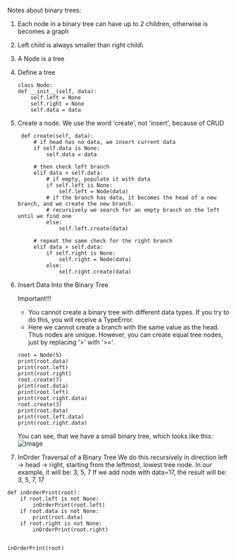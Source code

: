Notes about binary trees:
1. Each node  in a binary tree can have up to 2 children, otherwise is becomes a graph
2. Left child is always smaller than right child\
3. A Node is a tree
4. Define a tree  
    ```
    class Node:
    def __init__(self, data):   
        self.left = None   
        self.right = None   
        self.data = data
    ```
5. Create a node. We use the word 'create', not 'insert', because of CRUD
   ```
    def create(self, data):
        # if head has no data, we insert current data
        if self.data is None:
            self.data = data

        # then check left branch
        elif data < self.data:
            # if empty, populate it with data
            if self.left is None:
                self.left = Node(data)
            # if the branch has data, it becomes the head of a new branch, and we create the new branch.
            # recursively we search for an empty branch on the left until we find one
            else:
                self.left.create(data)

        # repeat the same check for the right branch
        elif data > self.data:
            if self.right is None:
                self.right = Node(data)
            else:
                self.right.create(data)
   ```
   
6. Insert Data Into the Binary Tree
   
   Important!!!
    - You cannot create a binary tree with different data types. If you try to do this, you will receive a TypeError.
    - Here we cannot create a branch with the same value as the head. Thus nodes are unique. However, you can create equal tree nodes, just by replacing '>' with '>='. 
   ```
   root = Node(5)
   print(root.data)
   print(root.left)
   print(root.right)
   root.create(7)
   print(root.data)
   print(root.left)
   print(root.right.data)
   root.create(3)
   print(root.data)
   print(root.left.data)
   print(root.right.data)
    ```
   
   You can see, that we have a small binary tree, which looks like this:  
   ![image](https://github.com/xaoccc/python/assets/114498517/1a3561eb-5499-41e5-8958-b87ed34a730e)
   
7.  InOrder Traversal of a Binary Tree
We do this recursively in direction left -> head -> right, starting from the leftmost, lowest tree node. In our example, it will be: 3, 5, 7
If we add node with data=17, the result will be: 3, 5, 7, 17
```
def inOrderPrint(root):
    if root.left is not None:
        inOrderPrint(root.left)
    if root.data is not None:
        print(root.data)
    if root.right is not None:
        inOrderPrint(root.right)


inOrderPrint(root)
```
 
   
       
